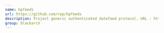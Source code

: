 ```yaml
---
name: hpfeeds
url: https://github.com/rep/hpfeeds
description: Project generic authenticated datafeed protocol. URL : https://github.com/rep/hpfeeds Groups : blackarch blackarch-honeypot blackarch-networking
group: blackarch
---
```

